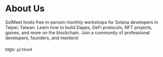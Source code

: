 # About Us

SolMeet hosts free in-person monthly workshops for Solana developers in Taipei, Taiwan. Learn how to build Dapps, DeFi protocols, NFT projects, games, and more on the blockchain. Join a community of professional developers, founders, and mentors!

###### tags: `gitbook`
